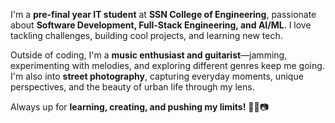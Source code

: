 I'm a **pre-final year IT student** at **SSN College of Engineering**, passionate about **Software Development, Full-Stack Engineering, and AI/ML**. I love tackling challenges, building cool projects, and learning new tech.  

Outside of coding, I'm a **music enthusiast and guitarist**—jamming, experimenting with melodies, and exploring different genres keep me going. I'm also into **street photography**, capturing everyday moments, unique perspectives, and the beauty of urban life through my lens.  

Always up for **learning, creating, and pushing my limits!** 🚀🎸📷  

